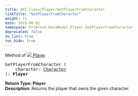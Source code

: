 ```yaml
---
title: API:Class/Player/GetPlayerFromCharacter
linkTitle: "GetPlayerFromCharacter"
weight: 71
date: 2019-08-02
namespace: Primrose.DataModel.Player.GetPlayerFromCharacter
deprecated: false
no_list: true
toc_hide: true
---
```

Method of <a href="/docs/api-reference/Class/Player"><img src="/icons/silk/user.png"/>&nbsp;Player</a>
<pre class="method-declaration">
GetPlayerFromCharacter (
    character: <a class="type" href="/docs/api-reference/Class/Character">Character</a>
): <b class="page-type">Player</b></pre>
<b>Return Type: </b>
<b class="page-type">Player</b>
<br/>
<b>Description: </b>
Returns the player that owns the given character.

